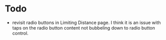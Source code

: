 ﻿# Todo

 - revisit radio buttons in Limiting Distance page. I think it is an issue with taps on the radio button content not bubbeling down to radio button control.

